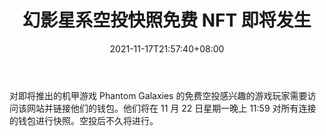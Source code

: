 ﻿---
title: "幻影星系空投快照免费 NFT 即将发生"
date: 2021-11-17T21:57:40+08:00
lastmod: 2021-11-17T16:45:40+08:00
draft: false
authors: ["Sharp"]
description: "对即将推出的机甲游戏 Phantom Galaxies 的免费空投感兴趣的游戏玩家需要访问该网站并链接他们的钱包。他们将在 11 月 22 日星期一晚上 11:59 对所有连接的钱包进行快照。空投后不久将进行。"
featuredImage: "phantom-galaxies-airdrop-snapshot-for-free-nft-happening-soon.png"
tags: ["Virtual World","虚拟世界","Play to Earn"]
categories: ["news"]
news: ["虚拟世界"]
weight: 
lightgallery: true
pinned: false
recommend: false
recommend1: false
---

对即将推出的机甲游戏 Phantom Galaxies 的免费空投感兴趣的游戏玩家需要访问该网站并链接他们的钱包。他们将在 11 月 22 日星期一晚上 11:59 对所有连接的钱包进行快照。空投后不久将进行。

<!--more-->

